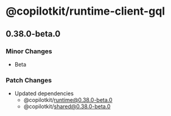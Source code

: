 # @copilotkit/runtime-client-gql

## 0.38.0-beta.0

### Minor Changes

- Beta

### Patch Changes

- Updated dependencies
  - @copilotkit/runtime@0.38.0-beta.0
  - @copilotkit/shared@0.38.0-beta.0
